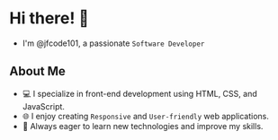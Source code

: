 # Hi there! 👋

-  I'm @jfcode101, a passionate `Software Developer`

## About Me
- 💻 I specialize in front-end development using HTML, CSS, and JavaScript.
- 🌐 I enjoy creating `Responsive` and `User-friendly` web applications.
- 🚀 Always eager to learn new technologies and improve my skills.





